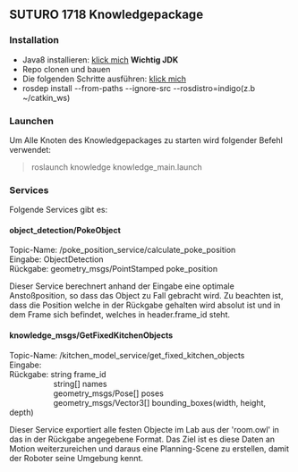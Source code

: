## SUTURO 1718 Knowledgepackage

### Installation

- Java8 installieren: [klick mich](https://wiki.ubuntuusers.de/Java/Installation/Oracle_Java/Java_8/) **Wichtig JDK**
- Repo clonen und bauen
- Die folgenden Schritte ausführen: [klick mich](http://knowrob.org/installation/workspace)
- rosdep install --from-paths <pfad zum catkin_ws> --ignore-src --rosdistro=indigo(z.b ~/catkin_ws)

### Launchen

Um Alle Knoten des Knowledgepackages zu starten wird folgender Befehl verwendet:

 > roslaunch knowledge knowledge_main.launch


### Services

Folgende Services gibt es:

#### object_detection/PokeObject

Topic-Name: /poke_position_service/calculate_poke_position  
Eingabe: ObjectDetection    
Rückgabe: geometry_msgs/PointStamped poke_position

Dieser Service berechnert anhand der Eingabe eine optimale Anstoßposition, so dass das Object zu Fall gebracht wird. Zu beachten ist, dass die Position welche in der Rückgabe gehalten wird absolut ist und in dem Frame sich befindet, welches in header.frame_id steht.

#### knowledge_msgs/GetFixedKitchenObjects

Topic-Name: /kitchen_model_service/get_fixed_kitchen_objects  
Eingabe:  
Rückgabe: string frame_id  
&nbsp; &nbsp; &nbsp; &nbsp; &nbsp; &nbsp; &nbsp; &nbsp; &nbsp; &nbsp; string[] names  
&nbsp; &nbsp; &nbsp; &nbsp; &nbsp; &nbsp; &nbsp; &nbsp; &nbsp; &nbsp; geometry_msgs/Pose[] poses  
&nbsp; &nbsp; &nbsp; &nbsp; &nbsp; &nbsp; &nbsp; &nbsp; &nbsp; &nbsp; geometry_msgs/Vector3[] bounding_boxes(width, height, depth) 


Dieser Service exportiert alle festen Objecte im Lab aus der 'room.owl' in das in der Rückgabe angegebene Format. Das Ziel ist es diese Daten an Motion weiterzureichen und daraus eine Planning-Scene zu erstellen, damit der Roboter seine Umgebung kennt.